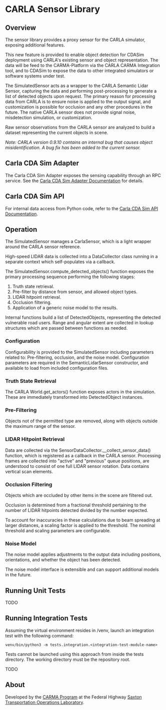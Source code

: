 # CARLA Sensor Library

## Overview

The sensor library provides a proxy sensor for the CARLA simulator, exposing additional features.

This new feature is provided to enable object detection for CDASim deployment using CARLA's existing sensor and object
representation. The data will be feed to the CARMA-Platform via the CARLA CARMA Integration tool, and to CDASim to
expose the data to other integrated simulators or software systems under test.

The SimulatedSensor acts as a wrapper to the CARLA Semantic Lidar Sensor, capturing the data and performing
post-processing to generate a list of detected objects upon request. The primary reason for processing data from CARLA
is to ensure noise is applied to the output signal, and customization is possible for occlusion and any other procedures
in the future. The native CARLA sensor does not provide signal noise, misdetection simulation, or customization.

Raw sensor observations from the CARLA sensor are analyzed to build a dataset representing the current objects in scene.

_Note: CARLA version 0.9.10 contains an internal bug that causes object misidentification. A bug fix has been added to the current sensor._

## Carla CDA Sim Adapter

The Carla CDA Sim Adapter exposes the sensing capability through an RPC service. See
the [Carla CDA Sim Adapter Documentation](doc/CarlaCDASimAdapter.md) for details.

## Carla CDA Sim API

For internal data access from Python code, refer to
the [Carla CDA Sim API Documentation](doc/CarlaCDASimAPI.md).

## Operation

The SimulatedSensor manages a CarlaSensor, which is a light wrapper around the CARLA sensor reference.

High-speed LIDAR data is collected into a DataCollector class running in a separate context which self-populates via a
callback.

The SimulatedSensor.compute_detected_objects() function exposes the primary processing sequence performing the
following stages:

1. Truth state retrieval.
2. Pre-filter by distance from sensor, and allowed object types.
3. LIDAR hitpoint retrieval.
4. Occlusion filtering.
5. Application of a generic noise model to the results.

Internal functions build a list of DetectedObjects, representing the detected vulnerable road users. Range and angular
extent are collected in lookup structures which are passed between functions as needed.

### Configuration

Configurability is provided to the SimulatedSensor including parameters related to: Pre-filtering, occlusion, and the
noise model. Configuration parameters are required in the SemanticLidarSensor constructor, and available to load from
included configuration files.

### Truth State Retrieval

The CARLA World.get_actors() function exposes actors in the simulation. These are immediately transformed into
DetectedObject instances.

### Pre-Filtering

Objects not of the permitted type are removed, along with objects outside the maximum range of the sensor.

### LIDAR Hitpoint Retrieval

Data are collected via the SensorDataCollector.__collect_sensor_data() function, which is registered as a callback in
the CARLA sensor. Processing frames are collected into "active" and "previous" queue positions, are understood to
consist of one full LIDAR sensor rotation. Data contains vertical scan elements.

### Occlusion Filtering

Objects which are occluded by other items in the scene are filtered out.

Occlusion is determined from a fractional threshold pertaining to the number of LIDAR hitpoints detected divided by the
number expected.

To account for inaccuracies in these calculations due to beam spreading at larger distances, a scaling factor is applied
to the threshold. The nominal threshold and scaling parameters are configurable.

### Noise Model

The noise model applies adjustments to the output data including positions, orientations, and whether the object has
been detected.

The noise model interface is extensible and can support additional models in the future.

## Running Unit Tests

TODO

## Running Integration Tests

Assuming the virtual environment resides in <repository-root>/venv, launch an integration test with the following command:

```
venv/bin/python3 -m tests.integration.<integration-test-module-name>
```

Tests cannot be launched using this approach from inside the tests directory. The working directory must be the repository root.

TODO

## About

Developed by the [CARMA Program](https://highways.dot.gov/research/operations/CARMA) at the Federal
Highway [Saxton Transportation Operations Laboratory](https://highways.dot.gov/research/laboratories/saxton-transportation-operations-laboratory/saxton-transportation-operations-laboratory-overview).
